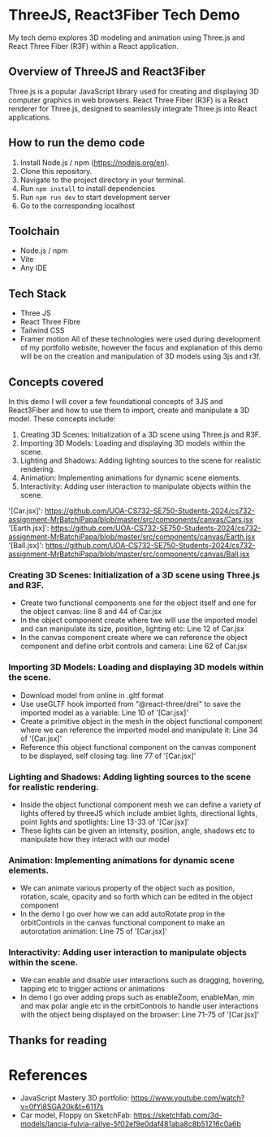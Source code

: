# ThreeJS, React3Fiber Tech Demo

My tech demo explores 3D modeling and animation using Three.js and React Three Fiber (R3F) within a React application.

## Overview of ThreeJS and React3Fiber

Three.js is a popular JavaScript library used for creating and displaying 3D computer graphics in web browsers.
React Three Fiber (R3F) is a React renderer for Three.js, designed to seamlessly integrate Three.js into React applications.

## How to run the demo code

1. Install Node.js / npm (https://nodejs.org/en).
2. Clone this repository.
3. Navigate to the project directory in your terminal.
4. Run `npm install` to install dependencies
5. Run `npm run dev` to start development server
6. Go to the corresponding localhost

## Toolchain

- Node.js / npm
- Vite
- Any IDE

## Tech Stack

- Three JS
- React Three Fibre
- Tailwind CSS
- Framer motion
  All of these technologies were used during development of my portfolio website, however the focus and explanation of this demo will be on the creation and manipulation of 3D models using 3js and r3f.

## Concepts covered

In this demo I will cover a few foundational concepts of 3JS and React3Fiber and how to use them to import, create and manipulate a 3D model. These concepts include:

1. Creating 3D Scenes: Initialization of a 3D scene using Three.js and R3F.
2. Importing 3D Models: Loading and displaying 3D models within the scene.
3. Lighting and Shadows: Adding lighting sources to the scene for realistic rendering.
4. Animation: Implementing animations for dynamic scene elements.
5. Interactivity: Adding user interaction to manipulate objects within the scene.

'[Car.jsx]': https://github.com/UOA-CS732-SE750-Students-2024/cs732-assignment-MrBatchiPapa/blob/master/src/components/canvas/Cars.jsx
'[Earth.jsx]': https://github.com/UOA-CS732-SE750-Students-2024/cs732-assignment-MrBatchiPapa/blob/master/src/components/canvas/Earth.jsx
'[Ball.jsx]': https://github.com/UOA-CS732-SE750-Students-2024/cs732-assignment-MrBatchiPapa/blob/master/src/components/canvas/Ball.jsx

### Creating 3D Scenes: Initialization of a 3D scene using Three.js and R3F.

- Create two functional components one for the object itself and one for the object canvas: line 8 and 44 of Car.jsx
- In the object component create <mesh> where twe will use the imported model and can manipulate its size, position, lighting etc: Line 12 of Car.jsx
- In the canvas component create <Canvas> where we can reference the object component and define orbit controls and camera: Line 62 of Car.jsx

### Importing 3D Models: Loading and displaying 3D models within the scene.

- Download model from online in .gltf format
- Use useGLTF hook imported from "@react-three/drei" to save the imported model as a variable: Line 10 of '[Car.jsx]'
- Create a primitive object in the mesh in the object functional component where we can reference the imported model and manipulate it: Line 34 of '[Car.jsx]'
- Reference this object functional component on the canvas component to be displayed, self closing tag: line 77 of '[Car.jsx]'

### Lighting and Shadows: Adding lighting sources to the scene for realistic rendering.

- Inside the object functional component mesh we can define a variety of lights offered by threeJS which include ambiet lights, directional lights, point lights and spotlights: Line 13-33 of '[Car.jsx]'
- These lights can be given an intensity, position, angle, shadows etc to manipulate how they interact with our model

### Animation: Implementing animations for dynamic scene elements.

- We can animate various property of the object such as position, rotation, scale, opacity and so forth which can be edited in the object component
- In the demo I go over how we can add autoRotate prop in the orbitControls in the canvas functional component to make an autorotation animation: Line 75 of '[Car.jsx]'

### Interactivity: Adding user interaction to manipulate objects within the scene.

- We can enable and disable user interactions such as dragging, hovering, tapping etc to trigger actions or animations
- In demo I go over adding props such as enableZoom, enableMan, min and max polar angle etc in the orbitControls to handle user interactions with the object being displayed on the browser: Line 71-75 of '[Car.jsx]'

## Thanks for reading

# References

- JavaScript Mastery 3D portfolio: https://www.youtube.com/watch?v=0fYi8SGA20k&t=6117s
- Car model, Floppy on SketchFab: https://sketchfab.com/3d-models/lancia-fulvia-rallye-5f02ef9e0daf481aba8c8b51216c0a6b
